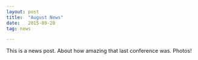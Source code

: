 ```yaml
---
layout: post
title:  "August News"
date:   2015-09-28
tag: news

---
```


This is a news post. About how amazing that last conference was. Photos!
